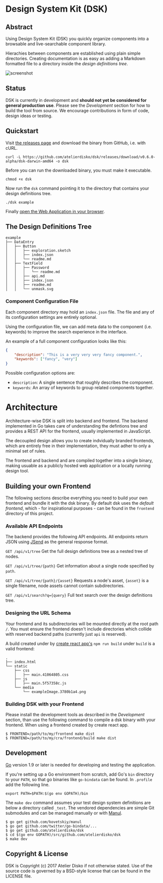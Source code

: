 # Design System Kit (DSK)

## Abstract

Using Design System Kit (DSK) you quickly organize components into a
browsable and live-searchable component library.

Hierachies between components are established using plain simple directories.
Creating documentation is as easy as adding a Markdown formatted file to a
directory inside the _design definitions tree_.

![screenshot](https://atelierdisko.de/assets/app/img/github_dsk.png)

## Status

DSK is currently in development and **should not yet be considered for general production use**. 
Please see the _Development_ section for how to build the tool from source. We encourage contributions in form of code, design ideas or testing.

## Quickstart

Visit [the releases page](https://github.com/atelierdisko/dsk/releases) and download the binary 
from GitHub, i.e. with cURL.
```
curl -L https://github.com/atelierdisko/dsk/releases/download/v0.6.0-alpha/dsk-darwin-amd64 -o dsk
```

Before you can run the downloaded binary, you must make it executable.
```
chmod +x dsk
```

Now run the `dsk` command pointing it to the directory that contains your design definitions tree.
```
./dsk example
```

Finally [open the Web Application in your browser](http://localhost:8080).

## The Design Definitions Tree

```
example
├── DataEntry
│   ├── Button
│   │   ├── exploration.sketch
│   │   ├── index.json
│   │   └── readme.md
│   ├── TextField
│   │   ├── Password
│   │   │   └── readme.md
│   │   ├── api.md
│   │   ├── index.json
│   │   ├── readme.md
│   │   └── unmask.svg
```

### Component Configuration File

Each component directory may hold an `index.json` file. The file and any of its
configuration settings are entirely optional.

Using the configuration file, we can add meta data to the component (i.e. keywords)
to improve the search experience in the interface. 

An example of a full component configuration looks like this:

```json
{
    "description": "This is a very very very fancy component.",
    "keywords": ["fancy", "very"]
}
```

Possible configuration options are:

- `description`: A single sentence that roughly describes the component.
- `keywords`: An array of keywords to group related components together.

# Architecture

Architecture-wise DSK is split into backend and frontend. The backend implemented 
in Go takes care of understanding the defintions tree and provides a REST API for
the frontend, usually implemented in JavaScript.

The decoupled design allows you to create indvidually branded frontends, which
are entirely free in their implementation, they must adher to only a minimal set
of rules.

The frontend and backend and are compiled together into a single binary, making
usuable as a publicly hosted web application or a locally running design tool.

## Building your own Frontend 

The following sections describe everything you need to build your own frontend
and bundle it with the dsk binary. By default dsk uses the _default frontend_,
which - for inspirational purposes - can be found in the `frontend` directory of
this project.

### Available API Endpoints

The backend provides the following API endpoints. All endpoints return JSON
using [JSend](https://labs.omniti.com/labs/jsend) as the general response
format.

`GET /api/v1/tree`
Get the full design definitions tree as a nested tree of nodes.

`GET /api/v1/tree/{path}`
Get information about a single node specified by `path`.

`GET /api/v1/tree/{path}/{asset}`
Requests a node's asset, `{asset}` is a single filename, node assets cannot
contain subdirectories.

`GET /api/v1/search?q={query}`
Full text search over the design definitions tree.

### Designing the URL Schema

Your frontend and its subdirectories will be mounted directly at the root path
`/`. You must ensure the frontend doesn't include directories which collide with
reserved backend paths (currently just `api` is reserved).

A build created under by [create react app's](https://github.com/facebook/create-react-a) 
`npm run build` under `build` is a valid frontend:
```
.
├── index.html
└── static
    ├── css
    │   ├── main.41064805.css
    ├── js
    │   ├── main.5f57358c.js
    └── media
        └── exampleImage.3780b1a4.png
```

### Building DSK with your Frontend

Please install the development tools as described in the _Development_ section,
than use the following command to compile a dsk binary with your frontend. When 
using a frontend created by create react app. 


```
$ FRONTEND=/path/to/my/frontend make dist
$ FRONTEND=/path/to/my/cra/frontend/build make dist
```

## Development

[Go](https://golang.org/) version 1.9 or later is needed for developing and
testing the application. 

If you're setting up a Go environment from scratch, add
Go's `bin` directory to your `PATH`, so that go binaries like `go-bindata` can
be found. In `.profile` add the following line.
```
export PATH=$PATH:$(go env GOPATH)/bin
```

The `make dev` command assumes your test design system definitions are below a
directory called `_test`. The vendored dependencies are simple Git submodules 
and can be managed manually or with [Manul](https://github.com/kovetskiy/manul).

```
$ go get github.com/kovetskiy/manul
$ go get github.com/twitter/go-bindata/...
$ go get github.com/atelierdisko/dsk
$ cd $(go env GOPATH)/src/github.com/atelierdisko/dsk
$ make dev
```

## Copyright & License

DSK is Copyright (c) 2017 Atelier Disko if not otherwise
stated. Use of the source code is governed by a BSD-style
license that can be found in the LICENSE file.

